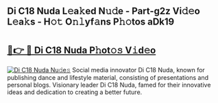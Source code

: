 ## Di C18 Nuda L𝚎a𝚔ed N𝚞𝚍e - Part-g2z Vi𝚍𝚎o L𝚎a𝚔s - H𝚘𝚝 O𝚗𝚕yf𝚊ns P𝚑𝚘tos aDk19

# <h2><a href="http://kf0hza.oniu.top/?m=Di+C18+Nuda">🔗👉 🔴 Di C18 Nuda P𝚑ot𝚘𝚜 V𝚒d𝚎o</a></h2>

[![Di C18 Nuda Nu𝚍e𝚜](https://i.imgur.com/0qMVB7G.gif)](http://kf0hza.oniu.top/?m=Di+C18+Nuda)
Social media innovator Di C18 Nuda, known for publishing dance and lifestyle material, consisting of presentations and personal blogs. Visionary leader Di C18 Nuda, famed for their innovative ideas and dedication to creating a better future.  
